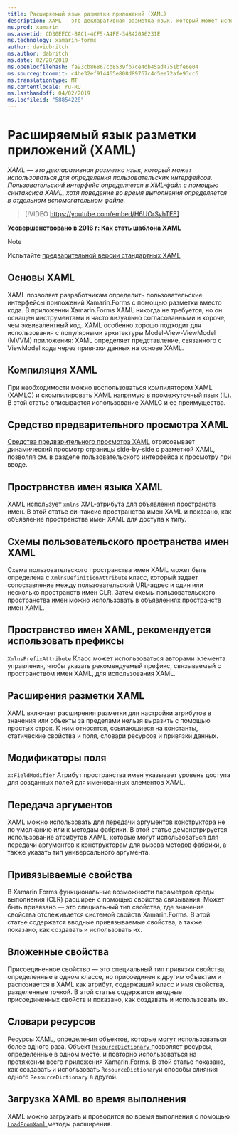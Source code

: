```yaml
---
title: Расширяемый язык разметки приложений (XAML)
description: XAML — это декларативная разметка язык, который может использоваться для определения пользовательских интерфейсов. Пользовательский интерфейс определяется в XML-файл с помощью синтаксиса XAML, хотя поведение во время выполнения определяется в отдельном вспомогательном файле.
ms.prod: xamarin
ms.assetid: CD30EECC-8AC1-4CF5-A4FE-348420A6231E
ms.technology: xamarin-forms
author: davidbritch
ms.author: dabritch
ms.date: 02/28/2019
ms.openlocfilehash: fa93cb86867cb8539fb7ce4db45ad4751bfe6e04
ms.sourcegitcommit: c4be32ef914465e808d89767c4d5ee72afe93cc6
ms.translationtype: MT
ms.contentlocale: ru-RU
ms.lasthandoff: 04/02/2019
ms.locfileid: "58854228"
---
```

# <a name="extensible-application-markup-language-xaml"></a>Расширяемый язык разметки приложений (XAML)

_XAML — это декларативная разметка язык, который может использоваться для определения пользовательских интерфейсов. Пользовательский интерфейс определяется в XML-файл с помощью синтаксиса XAML, хотя поведение во время выполнения определяется в отдельном вспомогательном файле._

> [!VIDEO https://youtube.com/embed/H6UOrSyhTEE]

**Усовершенствовано в 2016 г: Как стать шаблона XAML**

> [!NOTE]
> Испытайте [предварительной версии стандартных XAML](standard/index.md)

<a name="xaml" />

## [<a name="xaml-basics"></a>Основы XAML](xaml-basics/index.md)

XAML позволяет разработчикам определить пользовательские интерфейсы приложений Xamarin.Forms с помощью разметки вместо кода. В приложении Xamarin.Forms XAML никогда не требуется, но он оснащен инструментами и часто визуально согласованными и короче, чем эквивалентный код. XAML особенно хорошо подходит для использования с популярными архитектуры Model-View-ViewModel (MVVM) приложения: XAML определяет представление, связанного с ViewModel кода через привязки данных на основе XAML.

## [<a name="xaml-compilation"></a>Компиляция XAML](xamlc.md)

При необходимости можно воспользоваться компилятором XAML (XAMLC) и скомпилировать XAML напрямую в промежуточный язык (IL). В этой статье описывается использование XAMLC и ее преимущества.

## [<a name="xaml-previewer"></a>Средство предварительного просмотра XAML](xaml-previewer/index.md)

[Средства предварительного просмотра XAML](~/xamarin-forms/xaml/xaml-previewer/index.md) отрисовывает динамический просмотр страницы side-by-side с разметкой XAML, позволяя см. в разделе пользовательского интерфейса к просмотру при вводе.

## [<a name="xaml-namespaces"></a>Пространства имен языка XAML](namespaces.md)

XAML использует `xmlns` XML-атрибута для объявления пространств имен. В этой статье синтаксис пространства имен XAML и показано, как объявление пространства имен XAML для доступа к типу.

## [<a name="xaml-custom-namespace-schemas"></a>Схемы пользовательского пространства имен XAML](custom-namespace-schemas.md)

Схема пользовательского пространства имен XAML может быть определена с `XmlnsDefinitionAttribute` класс, который задает сопоставление между пользовательский URL-адрес и один или несколько пространств имен CLR. Затем схемы пользовательского пространства имен можно использовать в объявлениях пространств имен XAML.

## [<a name="xaml-namespace-recommended-prefixes"></a>Пространство имен XAML, рекомендуется использовать префиксы](custom-prefix.md)

`XmlnsPrefixAttribute` Класс может использоваться авторами элемента управления, чтобы указать рекомендуемый префикс, связываемый с пространством имен XAML, для использования XAML.

## [<a name="xaml-markup-extensions"></a>Расширения разметки XAML](markup-extensions/index.md)

XAML включает расширения разметки для настройки атрибутов в значения или объекты за пределами нельзя выразить с помощью простых строк. К ним относятся, ссылающиеся на константы, статические свойства и поля, словари ресурсов и привязки данных.

## [<a name="field-modifiers"></a>Модификаторы поля](field-modifiers.md)

`x:FieldModifier` Атрибут пространства имен указывает уровень доступа для созданных полей для именованных элементов XAML.

## [<a name="passing-arguments"></a>Передача аргументов](passing-arguments.md)

XAML можно использовать для передачи аргументов конструктора не по умолчанию или к методам фабрики. В этой статье демонстрируется использование атрибутов XAML, которые могут использоваться для передачи аргументов к конструкторам для вызова методов фабрики, а также указать тип универсального аргумента.

## [<a name="bindable-properties"></a>Привязываемые свойства](bindable-properties.md)

В Xamarin.Forms функциональные возможности параметров среды выполнения (CLR) расширен с помощью свойства связывания. Может быть привязано — это специальный тип свойства, где значение свойства отслеживается системой свойств Xamarin.Forms. В этой статье содержатся вводные привязываемые свойства, а также показано, как создавать и использовать их.

## [<a name="attached-properties"></a>Вложенные свойства](attached-properties.md)

Присоединенное свойство — это специальный тип привязки свойства, определенные в одном классе, но присоединен к другим объектам и распознается в XAML как атрибут, содержащий класс и имя свойства, разделенные точкой. В этой статье содержатся вводные присоединенных свойств и показано, как создавать и использовать их.

## [<a name="resource-dictionaries"></a>Словари ресурсов](resource-dictionaries.md)

Ресурсы XAML, определения объектов, которые могут использоваться более одного раза. Объект [ `ResourceDictionary` ](xref:Xamarin.Forms.ResourceDictionary) позволяет ресурсы, определенные в одном месте, и повторно использоваться на протяжении всего приложения Xamarin.Forms. В этой статье показано, как создавать и использовать `ResourceDictionary`и способы слияния одного `ResourceDictionary` в другой.

## [<a name="loading-xaml-at-runtime"></a>Загрузка XAML во время выполнения](runtime-load.md)

XAML можно загружать и проводится во время выполнения с помощью [ `LoadFromXaml` ](xref:Xamarin.Forms.Xaml.Extensions.LoadFromXaml*) методы расширения.
